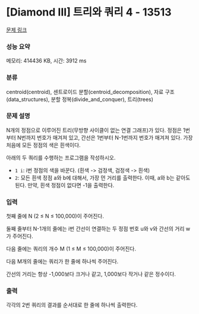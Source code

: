 # [Diamond III] 트리와 쿼리 4 - 13513 

[문제 링크](https://www.acmicpc.net/problem/13513) 

### 성능 요약

메모리: 414436 KB, 시간: 3912 ms

### 분류

centroid(centroid), 센트로이드 분할(centroid_decomposition), 자료 구조(data_structures), 분할 정복(divide_and_conquer), 트리(trees)

### 문제 설명

<p>N개의 정점으로 이루어진 트리(무방향 사이클이 없는 연결 그래프)가 있다. 정점은 1번부터 N번까지 번호가 매겨져 있고, 간선은 1번부터 N-1번까지 번호가 매겨져 있다. 가장 처음에 모든 정점의 색은 흰색이다.</p>

<p>아래의 두 쿼리를 수행하는 프로그램을 작성하시오.</p>

<ul>
	<li><code>1 i</code>: i번 정점의 색을 바꾼다. (흰색 -> 검정색, 검정색 -> 흰색)</li>
	<li><code>2</code>: 모든 흰색 정점 a와 b에 대해서, 가장 먼 거리를 출력한다. 이때, a와 b는 같아도 된다. 만약, 흰색 정점이 없다면 -1을 출력한다.</li>
</ul>

### 입력 

 <p>첫째 줄에 N (2 ≤ N ≤ 100,000)이 주어진다.</p>

<p>둘째 줄부터 N-1개의 줄에는 i번 간선이 연결하는 두 정점 번호 u와 v와 간선의 거리 w가 주어진다.</p>

<p>다음 줄에는 쿼리의 개수 M (1 ≤ M ≤ 100,000)이 주어진다.</p>

<p>다음 M개의 줄에는 쿼리가 한 줄에 하나씩 주어진다.</p>

<p>간선의 거리는 항상 -1,000보다 크거나 같고, 1,000보다 작거나 같은 정수이다.</p>

### 출력 

 <p>각각의 2번 쿼리의 결과를 순서대로 한 줄에 하나씩 출력한다.</p>

